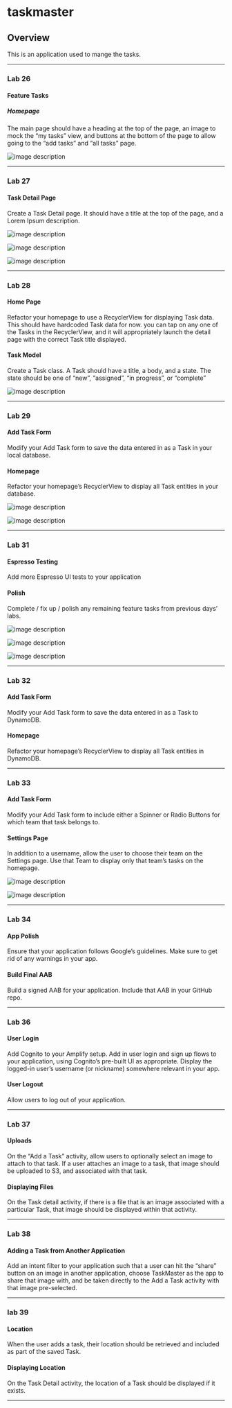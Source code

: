 
# taskmaster

## Overview
This is an application used to mange the tasks.

____________
### Lab 26

#### Feature Tasks

##### Homepage
The main page should have a heading at the top of the page, an image to mock the “my tasks” view,
and buttons at the bottom of the page to allow going to the “add tasks” and “all tasks” page.

![image description](screenshots/home.jpg)

_________

### Lab 27

#### Task Detail Page
Create a Task Detail page. It should have a title at the top of the page, and a Lorem Ipsum description.

![image description](screenshots/lab26Button.jpg)

![image description](screenshots/lab27Button.jpg)

![image description](screenshots/lab28Button.jpg)

____________

### Lab 28

#### Home Page

Refactor your homepage to use a RecyclerView for displaying Task data. This should have hardcoded Task data for now.
 you can tap on any one of the Tasks in the RecyclerView, and it will appropriately launch the detail page with the correct Task 
 title displayed.

#### Task Model

Create a Task class. A Task should have a title, a body, and a state. The state should be one of “new”, “assigned”, “in progress”, or “complete”

![image description](screenshots/homePageWithRecycleView.jpg)

___________

### Lab 29

#### Add Task Form

Modify your Add Task form to save the data entered in as a Task in your local database.

#### Homepage
Refactor your homepage’s RecyclerView to display all Task entities in your database.


![image description](screenshots/HomePageWithDatabaseLocalStorgae.jpg)

![image description](screenshots/deatailPageDatabaseLocalStorage.jpg)

__________

### Lab 31

#### Espresso Testing

Add more Espresso UI tests to your application

#### Polish
Complete / fix up / polish any remaining feature tasks from previous days’ labs.


![image description](screenshots/homePageChangeStates.jpg)

![image description](screenshots/taskDetailCompleteButton.jpg)

![image description](screenshots/completedTasks.jpg)
________
### Lab 32

#### Add Task Form
Modify your Add Task form to save the data entered in as a Task to DynamoDB.

#### Homepage
Refactor your homepage’s RecyclerView to display all Task entities in DynamoDB.

______
### Lab 33

#### Add Task Form
Modify your Add Task form to include either a Spinner or Radio Buttons for which team that task belongs to.

#### Settings Page
In addition to a username, allow the user to choose their team on the Settings page. Use that Team to display only that team’s tasks on the homepage.

![image description](screenshots/spinnerInAddTask.jpg)

![image description](screenshots/spinnerInSetting.jpg)

_________
### Lab 34 

#### App Polish
Ensure that your application follows Google’s guidelines. Make sure to get rid of any warnings in your app.

#### Build Final AAB
Build a signed AAB for your application. Include that AAB in your GitHub repo.

______________
### Lab 36

#### User Login
Add Cognito to your Amplify setup. Add in user login and sign up flows to your application, using Cognito’s pre-built UI as appropriate. Display the logged-in user’s username (or nickname) somewhere relevant in your app.

#### User Logout
Allow users to log out of your application.

_________
### Lab 37

#### Uploads
On the “Add a Task” activity, allow users to optionally select an image to attach to that task. If a user attaches an image to a task, that image should be uploaded to S3, and associated with that task.

#### Displaying Files
On the Task detail activity, if there is a file that is an image associated with a particular Task, that image should be displayed within that activity.

__________
### Lab 38

#### Adding a Task from Another Application
Add an intent filter to your application such that a user can hit the “share” button on an image in another application, choose TaskMaster as the app to share that image with, and be taken directly to the Add a Task activity with that image pre-selected.

______
### lab 39

#### Location
When the user adds a task, their location should be retrieved and included as part of the saved Task.

#### Displaying Location
On the Task Detail activity, the location of a Task should be displayed if it exists.

______________

